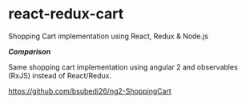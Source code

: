 # react-redux-cart
Shopping Cart implementation using React, Redux &amp; Node.js

***Comparison***

Same shopping cart implementation using angular 2 and observables (RxJS) instead of React/Redux.

https://github.com/bsubedi26/ng2-ShoppingCart
